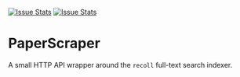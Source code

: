 [![Issue Stats](http://issuestats.com/github/krgn/PaperScraper/badge/issue)](http://issuestats.com/github/krgn/PaperScraper)
[![Issue Stats](http://issuestats.com/github/krgn/PaperScraper/badge/pr)](http://issuestats.com/github/krgn/PaperScraper)

# PaperScraper

A small HTTP API wrapper around the `recoll` full-text search indexer.

